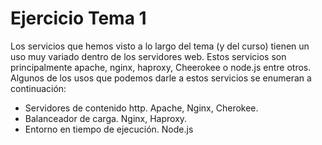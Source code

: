 # Ejercicio Tema 1

Los servicios que hemos visto a lo largo del tema (y del curso) tienen un uso muy variado dentro de los servidores web. Estos servicios son principalmente apache, nginx, haproxy, Cheerokee o node.js entre otros. Algunos de los usos que podemos darle a estos servicios se enumeran a continuación:

- Servidores de contenido http. Apache, Nginx, Cherokee.
- Balanceador de carga. Nginx, Haproxy.
- Entorno en tiempo de ejecución. Node.js